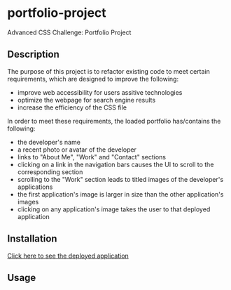 # portfolio-project
Advanced CSS Challenge: Portfolio Project

## Description

The purpose of this project is to refactor existing code to meet certain requirements, which are designed to improve the following: 
 * improve web accessibility for users assitive technologies
 * optimize the webpage for search engine results 
 * increase the efficiency of the CSS file

In order to meet these requirements, the loaded portfolio has/contains the following:
 * the developer's name
 * a recent photo or avatar of the developer
 * links to "About Me", "Work" and "Contact" sections
 * clicking on a link in the navigation bars causes the UI to scroll to the corresponding section
 * scrolling to the "Work" section leads to titled images of the developer's applications
 * the first application's image is larger in size than the other application's images
 * clicking on any application's image takes the user to that deployed application

## Installation

[Click here to see the deployed application](https://pinkhaze.github.io/portfolio-project/)

## Usage



